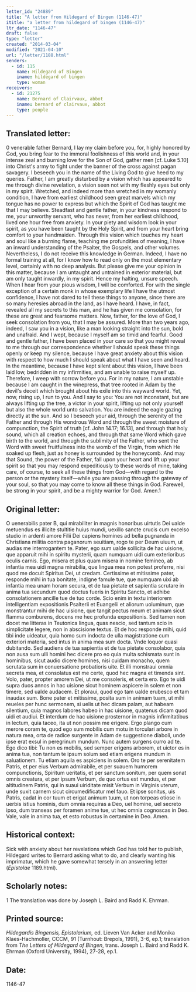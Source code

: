 ```yaml
---
letter_id: "24889"
title: "A letter from Hildegard of Bingen (1146-47)"
ititle: "a letter from hildegard of bingen (1146-47)"
ltr_date: "1146-47"
draft: false
type: "letter"
created: "2014-03-04"
modified: "2021-04-10"
url: "/letter/1188.html"
senders:
  - id: 115
    name: Hildegard of Bingen
    iname: hildegard of bingen
    type: woman
receivers:
  - id: 21275
    name: Bernard of Clairvaux, abbot
    iname: bernard of clairvaux, abbot
    type: people
---
```

<h2> Translated letter:</h2>0 venerable father Bernard, I lay my claim before you, for, highly honored by God, you bring fear to the immoral foolishness of this world and, in your intense zeal and burning love for the Son of God, gather men [cf. Luke 5.10] into Christ's army to fight under the banner of the cross against pagan savagery. I beseech you in the name of the Living God to give heed to my queries.
Father, I am greatly disturbed by a vision which has appeared to me through divine revelation, a vision seen not with my fleshly eyes but only in my spirit. Wretched, and indeed more than wretched in my womanly condition, I have from earliest childhood seen great marvels which my tongue has no power to express but which the Spirit of God has taught me that I may believe.  Steadfast and gentle father, in your kindness respond to me, your unworthy servant, who has never, from her earliest childhood, lived one hour free from anxiety.  In your piety and wisdom look in your spirit, as you have been taught by the Holy Spirit, and from your heart bring comfort to your handmaiden.
Through this vision which touches my heart and soul like a burning flame, teaching me profundities of meaning, I have an inward understanding of the Psalter, the Gospels, and other volumes. Nevertheless, I do not receive this knowledge in German. Indeed, I have no formal training at all, for I know how to read only on the most elementary level, certainly with no deep analysis. But please give me your opinion in this matter, because I am untaught and untrained in exterior material, but am only taught inwardly, in my spirit. Hence my halting, unsure speech.
When I hear from your pious wisdom, I will be comforted. For with the single exception of a certain monk in whose exemplary life I have the utmost confidence, I have not dared to tell these things to anyone, since there are so many heresies abroad in the land, as I have heard. I have, in fact, revealed all my secrets to this man, and he has given me consolation, for these are great and fearsome matters.
Now, father, for the love of God, I seek consolation from you, that I may be assured. More than two years ago, indeed, I saw you in a vision, like a man looking straight into the sun, bold and unafraid. And I wept, because I myself am so timid and fearful. Good and gentle father, I have been placed in your care so that you might reveal to me through our correspondence whether I should speak these things openly or keep my silence, because I have great anxiety about this vision with respect to how much I should speak about what I have seen and heard. In the meantime, because I have kept silent about this vision, I have been laid low, bedridden in my infirmities, and am unable to raise myself up.
Therefore, I weep with sorrow before you. For in my nature, I am unstable because I am caught in the winepress, that tree rooted in Adam by the devil's deceit which brought about his exile into this wayward world. Yet, now, rising up, I run to you. And I say to you: You are not inconstant, but are always lifting up the tree, a victor in your spirit, lifting up not only yourself but also the whole world unto salvation. You are indeed the eagle gazing directly at the sun.
And so I beseech your aid, through the serenity of the Father and through His wondrous Word and through the sweet moisture of compunction, the Spirit of truth [cf. John 14.17; 16.13], and through that holy sound, which all creation echoes, and through that same Word which gave birth to the world, and through the sublimity of the Father, who sent the Word with sweet fruitfulness into the womb of the Virgin, from which He soaked up flesh, just as honey is surrounded by the honeycomb.  And may that Sound, the power of the Father, fall upon your heart and lift up your spirit so that you may respond expeditiously to these words of mine, taking care, of course, to seek all these things from God—with regard to the person or the mystery itself—while you are passing through the gateway of your soul, so that you may come to know all these things in God. Farewell, be strong in your spirit, and be a mighty warrior for God. Amen.1
<h2 class="mt-4"> Original letter:</h2>O uenerabilis pater B, qui mirabiliter in magnis honoribus uirtutis Dei ualde metuendus es illicite stultitie huius mundi, uexillo sancte crucis cum excelso studio in ardenti amore Filii Dei capiens homines ad bella pugnanda in Christiana militia contra paganorum seuitiam, rogo te per Deum uiuum, ut audias me interrogantem te.
Pater, ego sum ualde sollicita de hac uisione, que apparuit mihi in spiritu mysterii, quam numquam uidi cum exterioribus oculis carnis. Ego, misera et plus quam misera in nomine  femineo, ab infantia mea uidi magna mirabilia, que lingua mea non potest proferre, nisi quod me docuit Spiritus Dei, ut credam.
Certissime et mitissime pater, responde mihi in tua bonitate, indigne famule tue, que numquam uixi ab infantia mea unam horam secura, et de tua pietate et sapientia scrutare in anima  tua secundum quod doctus fueris in Spiritu Sancto, et adhibe consolationem ancille tue de tuo corde.
Scio enim in textu interiorem intelligentiam expositionis Psalterii et Euangelii et aliorum uoluminum, que monstrantur mihi de hac uisione, que tangit pectus meum et animam sicut flamma comburens, docens me hec profunda expositionis. Sed tamen non docet me litteras in Teutonica lingua, quas nescio, sed tantum scio in simplicitate legere, non in abscisione textus. Et de hoc responde mihi, quid tibi inde uideatur, quia homo sum indocta de ulla magistratione cum exteriori materia, sed  intus in anima mea sum docta. Vnde loquor quasi dubitando.
Sed audiens de tua sapientia et de tua pietate consolabor, quia non ausa sum ulli homini hec dicere pro eo quia multa schismata sunt in hominibus, sicut audio dicere homines, nisi cuidam monacho, quem scrutata sum in conuersatione probatioris uite. Et illi monstraui omnia secreta mea, et consolatus est me certe, quod hec magna et timenda sint.
Volo, pater, propter amorem Dei, ut me consoleris, et certa ero. Ego te uidi supra duos annos in hac uisione sicut hominem aspicere in solem et non timere, sed ualde audacem. Et ploraui, quod ego tam ualde erubesco et tam inaudax sum. Bone pater et mitissime, posita sum in animam tuam, ut mihi reueles per hunc sermonem, si uelis ut hec dicam palam, aut habeam silentium, quia magnos labores habeo in hac uisione, quatenus dicam quod uidi et audiui. Et interdum de hac uisione prosternor in magnis infirmitatibus in lectum, quia taceo, ita ut non possim me erigere.
Ergo plango cum merore coram te, quod ego sum mobilis cum motu in torculari arbore in natura mea, orta de radice surgente in Adam de suggestione diaboli, unde ipse erat exsul in peregrinum mundum. Nunc autem surgens curro ad te. Ego dico tibi: Tu non es mobilis, sed semper erigens arborem, et uictor es in anima tua, non tantum te ipsum solum sed etiam erigens mundum in saluationem. Tu etiam aquila es aspiciens in solem.
Oro te per serenitatem Patris, et per eius Verbum admirabile, et per suauem humorem compunctionis, Spiritum ueritatis, et per sanctum sonitum, per quem sonat omnis creatura, et per ipsum Verbum, de quo ortus est mundus, et per altitudinem Patris, qui in suaui uiriditate misit Verbum in Virginis uterum, unde suxit carnem sicut circumedificatur mel fauo. Et ipse sonitus, uis Patris, cadat in cor tuum et erigat animum tuum, ut non torpeas otiose in uerbis istius hominis, dum omnia requiras a Deo, uel homine, uel secreto ipso, dum transeas per foramen anime tue, ut hec omnia cognoscas in Deo.
Vale, vale in anima tua, et esto robustus in certamine in Deo.  Amen.
<h2 class="mt-4"> Historical context:</h2><p>Sick with anxiety about her revelations which God has told her to publish, Hildegard writes to Bernard asking what to do, and clearly wanting his imprimatur, which he gave somewhat tersely in an answering letter (<em>Epistolae</em> 1189.html).</p><h2 class="mt-4"> Scholarly notes:</h2>1 The translation was done by Joseph L. Baird and Radd K. Ehrman.
<h2 class="mt-4"> Printed source:</h2><p><em>Hildegardis Bingensis, Epistolarium,</em> ed. Lieven Van Acker and Monika Klaes-Hachmoller, CCCM, 91 (Turnhout: Brepols, 1991), 3-6, ep.1; translation from <em>The Letters of Hildegard of Bingen</em>, trans. Joseph L. Baird and Radd K. Ehrman (Oxford University, 1994), 27-28, ep.1.</p><h2 class="mt-4"> Date:</h2>1146-47